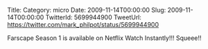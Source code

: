 Title: 
Category: micro
Date: 2009-11-14T00:00:00
Slug: 2009-11-14T00:00:00
TwitterId: 5699944900
TweetUrl: https://twitter.com/mark_philpot/status/5699944900

Farscape Season 1 is available on Netflix Watch Instantly!!! Squeee!!